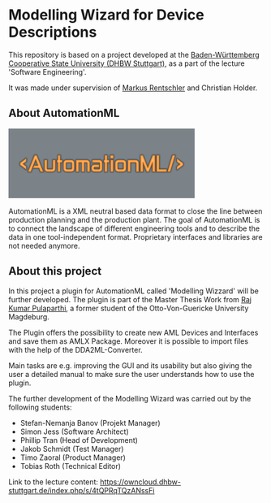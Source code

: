 # Modelling Wizard for Device Descriptions 

This repository is based on a project developed at the [Baden-Württemberg Cooperative State University (DHBW Stuttgart)](https://www.dhbw-stuttgart.de/), 
as a part of the lecture 'Software Engineering'.

It was made under supervision of [Markus Rentschler](http://wwwlehre.dhbw-stuttgart.de/~rentschler/) and Christian Holder.

## About AutomationML
![alt text](https://github.com/DekaAthlos/TINF19C-ModellingWizard/blob/master/PROJECT/Git/automationML.png "Logo AutomationML")

AutomationML is a XML neutral based data format to close the line between production planning and the production plant. The goal of AutomationML is to connect the landscape of  different engineering tools and to describe the data in one tool-independent format. Proprietary interfaces and libraries are not needed anymore. 

## About this project

In this project a plugin for AutomationML called 'Modelling Wizzard' will be further developed. The plugin is part of the Master Thesis Work from [Raj Kumar Pulaparthi](https://github.com/Rajkumarpulaparthi/ModellingWizard), a former student of the Otto-Von-Guericke University Magdeburg. 

The Plugin offers the possibility to create new AML Devices and Interfaces and save them as AMLX Package. Moreover it is possible to import files with the help of the DDA2ML-Converter.

Main tasks are e.g. improving the GUI and its usability but also giving the user a detailed manual to make sure the user understands how to use the plugin.

The further development of the Modelling Wizard was carried out by the following students:

  * Stefan-Nemanja Banov	(Projekt Manager) 
  * Simon Jess	(Software Architect)
  * Phillip Tran	       	(Head of Development)
  * Jakob Schmidt	      	(Test Manager)
  * Timo Zaoral		       	(Product Manager)
  * Tobias Roth			(Technical Editor)
  
Link to the lecture content: https://owncloud.dhbw-stuttgart.de/index.php/s/4tQPRqTQzANssFi

